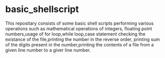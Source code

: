 # basic_shellscript
This repositary consists of some basic shell scripts performing various operations such as mathematical operations of integers, floating
point numbers,usage of for loop,while loop,case statement checking the existance of the file,printing the number in the reverse order,
printing sum of the digits present in the number,printing the contents of a file from a given line number to a giver line number.
